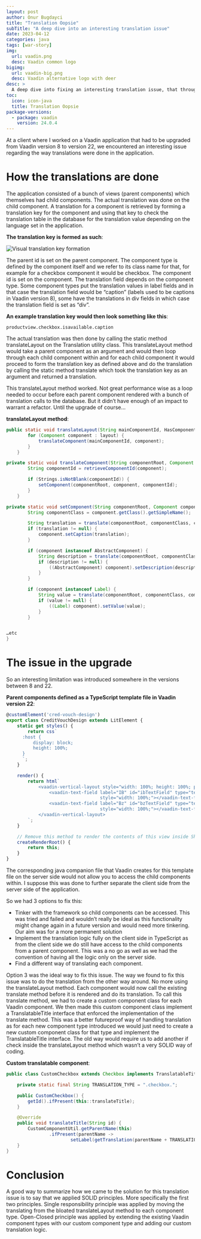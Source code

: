 ```yaml
---
layout: post
author: Onur Bugdayci
title: "Translation Oopsie"
subTitle: "A deep dive into an interesting translation issue"
date: 2023-04-12
categories: java
tags: [war-story]
img:
  url: vaadin.png
  desc: Vaadin common logo
bigimg:
  url: vaadin-big.png
  desc: Vaadin alternative logo with deer
desc: >
  A deep dive into fixing an interesting translation issue, that through some frustration and out-of-the-box SOLID thinking, ultimately made my team's lives easier
toc:
  icon: icon-java
  title: Translation Oopsie
package-versions:
  - package: vaadin
    version: 24.0.4
---
```


At a client where I worked on a Vaadin application that had to be upgraded from Vaadin version 8 to version 22, we encountered an interesting issue regarding the way translations were done in the application.

<!--more-->

# How the translations are done

The application consisted of a bunch of views (parent components) which themselves had child components. The actual translation was done on the child component. A translation for a component is retrieved by forming a translation key for the component and using that key to check the translation table in the database for the translation value depending on the language set in the application.

**The translation key is formed as such**:

![Visual translation key formation](/assets/blog-images/vaadin_translation_key_template.png "Pretty slick")

The parent id is set on the parent component. The component type is defined by the component itself and we refer to its class name for that, for example for a checkbox component it would be checkbox. The component id is set on the component. The translation field depends on the component type. Some component types put the translation values in label fields and in that case the translation field would be “caption” (labels used to be captions in Vaadin version 8), some have the translations in div fields in which case the translation field is set as “div”. 

**An example translation key would then look something like this**:

`productview.checkbox.isavailable.caption`

The actual translation was then done by calling the static method translateLayout on the Translation utility class. This translateLayout method would take a parent component as an argument and would then loop through each child component within and for each child component it would proceed to form the translation key as defined above and do the translation by calling the static method translate which took the translation key as an argument and returned a translation.

This translateLayout method worked. Not great performance wise as a loop needed to occur before each parent component rendered with a bunch of translation calls to the database. But it didn’t have enough of an impact to warrant a refactor. Until the upgrade of course…

**translateLayout method**:
```java
public static void translateLayout(String mainComponentId, HasComponents layout) {
        for (Component component : layout) {
            translateComponent(mainComponentId, component);
        }
    }

private static void translateComponent(String componentRoot, Component component) {
        String componentId = retrieveComponentId(component);

        if (Strings.isNotBlank(componentId)) {
            setComponent(componentRoot, component, componentId);
        }
    }

private static void setComponent(String componentRoot, Component component, String componentId) {
        String componentClass = component.getClass().getSimpleName();

        String translation = translate(componentRoot, componentClass, componentId, ComponentType.CAPTION);
        if (translation != null) {
            component.setCaption(translation);
        }

        if (component instanceof AbstractComponent) {
            String description = translate(componentRoot, componentClass, componentId, ComponentType.DESCRIPTION);
            if (description != null) {
                ((AbstractComponent) component).setDescription(description);
            }
        }

        if (component instanceof Label) {
            String value = translate(componentRoot, componentClass, componentId, ComponentType.VALUE);
            if (value != null) {
                ((Label) component).setValue(value);
            }
        }


…etc
}
```
# The issue in the upgrade

So an interesting limitation was introduced somewhere in the versions between 8 and 22. 

**Parent components defined as a TypeScript template file in Vaadin version 22**:
```ts
@customElement('cred-vouch-design')
export class CreditVouchDesign extends LitElement {
    static get styles() {
        return css`
      :host {
          display: block;
          height: 100%;
      }
      `;
    }

    render() {
        return html`
            <vaadin-vertical-layout style="width: 100%; height: 100%; padding: var(--lumo-space-m);">
                <vaadin-text-field label="IB" id="ibTextField" type="text" tabindex=""
                                   style="width: 100%;"></vaadin-text-field>
                <vaadin-text-field label="Bz" id="bzTextField" type="text" tabindex=""
                                   style="width: 100%;"></vaadin-text-field>
            </vaadin-vertical-layout>
        `;
    }

    // Remove this method to render the contents of this view inside Shadow DOM
    createRenderRoot() {
        return this;
    }
}
```

The corresponding java companion file that Vaadin creates for this template file on the server side would not allow you to access the child components within. I suppose this was done to further separate the client side from the server side of the application.

So we had 3 options to fix this:
- Tinker with the framework so child components can be accessed. This was tried and failed and wouldn’t really be ideal as this functionality might change again in a future version and would need more tinkering. Our aim was for a more permanent solution
- Implement the translation logic fully on the client side in TypeScript as from the client side we do still have access to the child components from a parent component. This was a no go as well as we had the convention of having all the logic only on the server side.
- Find a different way of translating each component.

Option 3 was the ideal way to fix this issue. The way we found to fix this issue was to do the translation from the other way around. No more using the translateLayout method. Each component would now call the existing translate method before it is rendered and do its translation. To call this translate method,  we had to create a custom component class for each Vaadin component. We then made this custom component class implement a TranslatableTitle interface that enforced the implementation of the translate method. This was a better futureproof way of handling translation as for each new component type introduced we would just need to create a new custom component class for that type and implement the TranslatableTitle interface. The old way would require us to add another if check inside the translateLayout method which wasn’t a very SOLID way of coding.

**Custom translatable component**:
```java
public class CustomCheckbox extends Checkbox implements TranslatableTitle {

    private static final String TRANSLATION_TYPE = ".checkbox.";

    public CustomCheckbox() {
        getId().ifPresent(this::translateTitle);
    }

    @Override
    public void translateTitle(String id) {
        CustomComponentUtil.getParentName(this)
                .ifPresent(parentName ->
                        setLabel(getTranslation(parentName + TRANSLATION_TYPE + id + CAPTION_TRANSLATION_KEY)));
    }
}

```

# Conclusion

A good way to summarize how we came to the solution for this translation issue is to say that we applied SOLID principles. More specifically the first two principles. Single responsibility principle was applied by moving the translating from the bloated translateLayout method to each component type. Open-Closed principle was applied by extending the existing Vaadin component types with our custom component type and adding our custom translation logic. 
